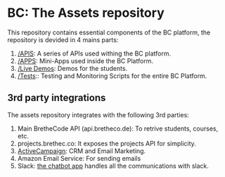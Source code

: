 # BC: The Assets repository

This repository contains essential components of the BC platform, the repository is devided in 4 mains parts:

1. [/APIS](../apis/README.md): A series of APIs used withing the BC platform.
2. [/APPS](../apps/README.md): Mini-Apps used inside the BC Platform.
3. [/Live Demos](../live-demos/README.md): Demos for the students.
4. [/Tests](../tests/README.md):: Testing and Monitoring Scripts for the entire BC Platform.

## 3rd party integrations

The assets repository integrates with the following 3rd parties:

1. Main BretheCode API (api.bretheco.de): To retrive students, courses, etc.
2. projects.brethec.co: It exposes the projects API for simplicity.
3. [ActiveCampaign](./ActiveCampaign.md): CRM and Email Marketing.
4. Amazon Email Service: For sending emails
5. Slack: [the chatbot app](../apps/chatbot) handles all the communications with slack.